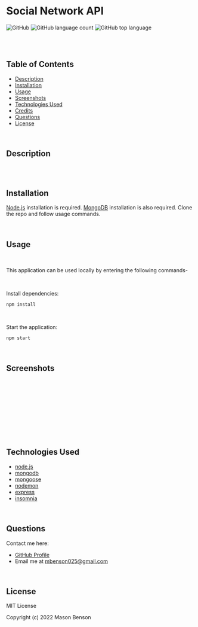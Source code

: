 # Social Network API

![GitHub](https://img.shields.io/github/license/mbenson025/social-network-api)
![GitHub language count](https://img.shields.io/github/languages/count/mbenson025/social-network-api)
![GitHub top language](https://img.shields.io/github/languages/top/mbenson025/social-network-api)

<br><br>

## Table of Contents

- [Description](#description)
- [Installation](#installation)
- [Usage](#usage)
- [Screenshots](#screenshots)
- [Technologies Used](#technologies-used)
- [Credits](#credits)
- [Questions](#questions)
- [License](#license)

<br>

## Description

<br>
<br>

## Installation

[Node.js](https://nodejs.org/en/) installation is required. [MongoDB](https://www.mongodb.com/) installation is also required. Clone the repo and follow usage commands.

<br>

## Usage

<br>

This application can be used locally by entering the following commands-

<br>

Install dependencies:

```
npm install
```

<br>

Start the application:

```
npm start
```

<br>

## Screenshots

<br>
<!-- <img src="/public/assets/login.jpg" alt="login page" title="Login Page"> -->
<br>
<br>
<!-- <img src="/public/assets/home.jpg" alt="home page" title="Blog Home Page"> -->
<br>
<br>
<!-- <img src="/public/assets/dash.jpg" alt="dashboard page" title="Dashboard Page"> -->
<br>
<br>
<!-- <img src="/public/assets/edit.jpg" alt="individual post page" title="Individual Content"> -->
<br>
<br>

## Technologies Used

- [node.js](https://nodejs.org/en/)
- [mongodb](https://www.mongodb.com/)
- [mongoose](https://www.npmjs.com/package/mongoose)
- [nodemon](https://www.npmjs.com/package/nodemon)
- [express](https://expressjs.com/)
- [insomnia](https://insomnia.rest/)

<br>

## Questions

Contact me here:

- [GitHub Profile](https://github.com/mbenson025)
- Email me at mbenson025@gmail.com

<br>

## License

MIT License

Copyright (c) 2022 Mason Benson
